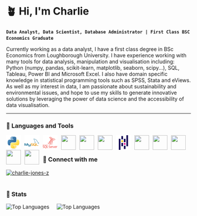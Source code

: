 # 🪴 Hi, I'm Charlie

**`Data Analyst, Data Scientist, Database Administrator | First Class BSC Economics Graduate`**

Currently working as a data analyst, I have a first class degree in BSc Economics from Loughborough University. I have experience working with many tools for data analysis, manipulation and visualisation including: Python (numpy, pandas, scikit-learn, matplotlib, seaborn, scipy...), SQL, Tableau, Power BI and Microsoft Excel. I also have domain specific knowledge in statistical programming tools such as SPSS, Stata and eViews.
As well as my interest in data, I am passionate about sustainability and environmental issues, and hope to use my skills to generate innovative solutions by leveraging the power of data science and the accessibility of data visualisation.

---

### 🌳 Languages and Tools
<picture>
<img align="left" width="40" style="padding-right:10px;" height="40" src="https://raw.githubusercontent.com/devicons/devicon/master/icons/python/python-original.svg"/>
</picture>
<picture>
<img align="left" width="40" style="padding-right:10px;" height="40" href="https://www.mysql.com" src="https://raw.githubusercontent.com/devicons/devicon/master/icons/mysql/mysql-original-wordmark.svg"/>
</picture>
<picture>
<img align="left" width="40" style="padding-right:10px;" height="40" src="https://github.com/devicons/devicon/blob/master/icons/microsoftsqlserver/microsoftsqlserver-plain-wordmark.svg"/>
</picture>
<picture>
<img align="left" width="40" style="padding-right:10px;" height="40" href="https://powerbi.microsoft.com/" src="https://upload.vectorlogo.zone/logos/microsoft_powerbi/images/985205ac-fb3d-4c80-97f4-7bc0fec8c67d.svg"/>
</picture>
<picture>
<img align="left" width="40" style="padding-right:10px;" height="40" href="https://www.tableau.com/en-gb" src="https://upload.vectorlogo.zone/logos/tableau/images/113a311a-6d5d-4b7e-9193-79807e4844e3.svg"/>
</picture>
<picture>
<img align="left" width="40" style="padding-right:10px;" height="40" href="https://www.microsoft.com/en-gb/microsoft-365/excel" src="https://cdn.worldvectorlogo.com/logos/excel-4.svg"/>
</picture>
<picture>
<img align="left" width="40" style="padding-right:10px;" height="40" href="https://pandas.pydata.org/" src="https://raw.githubusercontent.com/devicons/devicon/2ae2a900d2f041da66e950e4d48052658d850630/icons/pandas/pandas-original.svg"/>
</picture>
<picture>
<img align="left" width="40" style="padding-right:10px;" height="40" href="https://scikit-learn.org/" src="https://upload.wikimedia.org/wikipedia/commons/0/05/Scikit_learn_logo_small.svg"/>
</picture>
<picture>
<img align="left" width="40" style="padding-right:10px;" height="40" href="https://seaborn.pydata.org/" src="https://seaborn.pydata.org/_images/logo-mark-lightbg.svg"/>
</picture>
<picture>
<img align="left" width="40" style="padding-right:10px;" height="40" href="https://www.sqlite.org/" src="https://www.vectorlogo.zone/logos/sqlite/sqlite-icon.svg"/>
</picture>
<picture>
<img align="left" width="40" style="padding-right:10px;" height="40" href="https://pytorch.org/" src="https://www.vectorlogo.zone/logos/pytorch/pytorch-icon.svg"/> 
</picture>
<picture>
<img align="left" width="40" style="padding-right:10px;" height="40" href="https://www.tensorflow.org" src="https://www.vectorlogo.zone/logos/tensorflow/tensorflow-icon.svg"/>
</picture>
<br />

#

### 🌱 Connect with me
<p align="left">
<a href="https://linkedin.com/in/charlie-jones-z" target="blank"><img align="center" src="https://raw.githubusercontent.com/rahuldkjain/github-profile-readme-generator/master/src/images/icons/Social/linked-in-alt.svg" alt="charlie-jones-z" height="30" width="40" /></a>
</p>

# 

### 🌲 Stats

<picture>
  <source
    srcset="https://github-readme-stats.vercel.app/api/top-langs?username=charliejones2&show_icons=true&theme=gruvbox&locale=en"
    media="(prefers-color-scheme: dark)"
  />
  <source
    srcset="https://github-readme-stats.vercel.app/api/top-langs?username=charliejones2&show_icons=true&theme=vue&locale=en"
    media="(prefers-color-scheme: light), (prefers-color-scheme: no-preference)"
  />
  <img align="left" alt="Top Languages" style="height:196px; padding-right:20px;" src="https://github-readme-stats.vercel.app/api?username=charliejones2&show_icons=true"/>
</picture>
<picture>
  <source
    srcset="https://github-readme-stats.vercel.app/api?username=charliejones2&show_icons=true&theme=gruvbox&locale=en"
    media="(prefers-color-scheme: dark)"
  />
  <source
    srcset="https://github-readme-stats.vercel.app/api?username=charliejones2&show_icons=true&theme=vue&locale=en"
    media="(prefers-color-scheme: light), (prefers-color-scheme: no-preference)"
  />
  <img align="left" alt="Top Languages" style="height:196px; padding-right:20px;" src="https://github-readme-stats.vercel.app/api?username=charliejones2&show_icons=true"/>
</picture>

